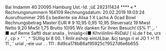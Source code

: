 Bai lindamm 40 20095 Hamburg Ust.-Id. ;ũ£ 282311424 **** « * Rechnungsnummern 164109 Rechnungsdatum: 20.02.2019 19:03:24 Ausrufnummer 295 Es bediente sie Alisa 1 X Lachs A 0cad Bowl Rechnungsbetrag Master EUR # 9 10,95 0,95 10,95 Steuersatz 19 Mwst Netto 9,20 MwSt 1,75 Brutto 10)95 Wir danken für Ihren Besuch! {S% 1" ,. ' ■ auf Reme Saftli dsar.snaiía , Ínnialig<íi■ Křnriíínlíni-RíiDáU ( iü.de f be, urs / , cp > ' ' , ^ ‘SUIlig bi 8 00. 1 Rnlir.eshop einUiLbar. &cj tangs ri el JO 1 >! 11 11 , ' urial ,-eie uur . . 111 . 8d9ca178bB6af95925c?9527d6e6b655